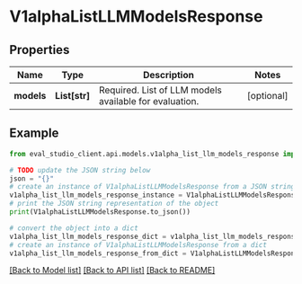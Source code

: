 # V1alphaListLLMModelsResponse


## Properties

Name | Type | Description | Notes
------------ | ------------- | ------------- | -------------
**models** | **List[str]** | Required. List of LLM models available for evaluation. | [optional] 

## Example

```python
from eval_studio_client.api.models.v1alpha_list_llm_models_response import V1alphaListLLMModelsResponse

# TODO update the JSON string below
json = "{}"
# create an instance of V1alphaListLLMModelsResponse from a JSON string
v1alpha_list_llm_models_response_instance = V1alphaListLLMModelsResponse.from_json(json)
# print the JSON string representation of the object
print(V1alphaListLLMModelsResponse.to_json())

# convert the object into a dict
v1alpha_list_llm_models_response_dict = v1alpha_list_llm_models_response_instance.to_dict()
# create an instance of V1alphaListLLMModelsResponse from a dict
v1alpha_list_llm_models_response_from_dict = V1alphaListLLMModelsResponse.from_dict(v1alpha_list_llm_models_response_dict)
```
[[Back to Model list]](../README.md#documentation-for-models) [[Back to API list]](../README.md#documentation-for-api-endpoints) [[Back to README]](../README.md)


